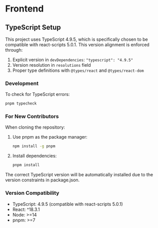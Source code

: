 # Frontend

## TypeScript Setup

This project uses TypeScript 4.9.5, which is specifically chosen to be compatible with react-scripts 5.0.1. This version alignment is enforced through:

1. Explicit version in `devDependencies`: `"typescript": "4.9.5"`
2. Version resolution in `resolutions` field
3. Proper type definitions with `@types/react` and `@types/react-dom`

### Development

To check for TypeScript errors:

```bash
pnpm typecheck
```

### For New Contributors

When cloning the repository:

1. Use pnpm as the package manager:
   ```bash
   npm install -g pnpm
   ```

2. Install dependencies:
   ```bash
   pnpm install
   ```

The correct TypeScript version will be automatically installed due to the version constraints in package.json.

### Version Compatibility

- TypeScript: 4.9.5 (compatible with react-scripts 5.0.1)
- React: ^18.3.1
- Node: >=14
- pnpm: >=7 